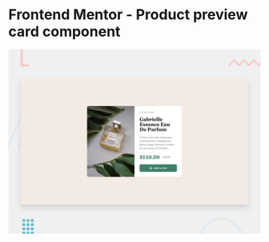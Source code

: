 # Frontend Mentor - Product preview card component

![Design preview for the Product preview card component coding challenge](./public/desktop-preview.jpg)